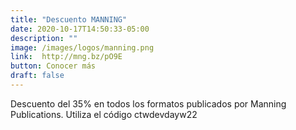 ```yaml
---
title: "Descuento MANNING"
date: 2020-10-17T14:50:33-05:00
description: ""
image: /images/logos/manning.png
link:  http://mng.bz/pO9E 
button: Conocer más
draft: false 
---
```


Descuento del 35% en todos los formatos publicados por Manning Publications. Utiliza el código ctwdevdayw22